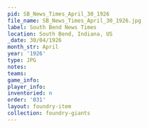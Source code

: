 ```yaml
---
pid: SB_News_Times_April_30_1926
file_name: SB_News_Times_April_30_1926.jpg
label: South Bend News Times
location: South Bend, Indiana, US
_date: 30/04/1926
month_str: April
year: '1926'
type: JPG
notes: 
teams: 
game_info: 
player_info: 
inventoried: n
order: '031'
layout: foundry-item
collection: foundry-giants
---
```


